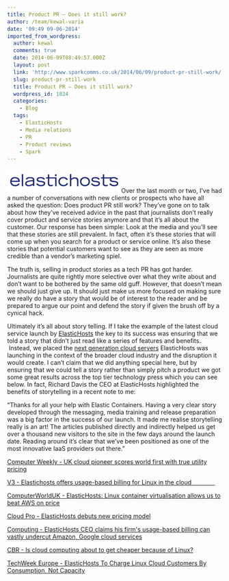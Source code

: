 ```yaml
---
title: Product PR – Does it still work?
author: /team/kewal-varia
date: '09:49 09-06-2014'
imported_from_wordpress:
  author: kewal
  comments: true
  date: 2014-06-09T08:49:57.000Z
  layout: post
  link: 'http://www.sparkcomms.co.uk/2014/06/09/product-pr-still-work/'
  slug: product-pr-still-work
  title: Product PR – Does it still work?
  wordpress_id: 1824
  categories:
    - Blog
  tags:
    - ElasticHosts
    - Media relations
    - PR
    - Product reviews
    - Spark
---
```


![ElasticHosts](ElasticHosts.png)Over the last month or two, I’ve had a number of conversations with new clients or prospects who have all asked the question: Does product PR still work? They’ve gone on to talk about how they’ve received advice in the past that journalists don’t really cover product and service stories anymore and that it’s all about the customer. Our response has been simple: Look at the media and you’ll see that these stories are still prevalent. In fact, often it’s these stories that will come up when you search for a product or service online. It’s also these stories that potential customers want to see as they are seen as more credible than a vendor’s marketing spiel.

The truth is, selling in product stories as a tech PR has got harder. Journalists are quite rightly more selective over what they write about and don’t want to be bothered by the same old guff. However, that doesn’t mean we should just give up. It should just make us more focused on making sure we really do have a story that would be of interest to the reader and be prepared to argue our point and defend the story if given the brush off by a cynical hack.

Ultimately it’s all about story telling. If I take the example of the latest cloud service launch by [ElasticHosts](http://www.elastichosts.co.uk/) the key to its success was ensuring that we told a story that didn’t just read like a series of features and benefits.  Instead, we placed the [next generation cloud servers](http://www.elastichosts.co.uk/cloud-servers/elastic-containers/) ElasticHosts was launching in the context of the broader cloud industry and the disruption it would create. I can’t claim that we did anything special here, but by ensuring that we could tell a story rather than simply pitch a product we got some great results across the top tier technology press which you can see below. In fact, Richard Davis the CEO at ElasticHosts highlighted the benefits of storytelling in a recent note to me:

“Thanks for all your help with Elastic Containers. Having a very clear story developed through the messaging, media training and release preparation was a big factor in the success of our launch. It made me realise storytelling really is an art! The articles published directly and indirectly helped us get over a thousand new visitors to the site in the few days around the launch date. Reading around it’s clear that we’ve been positioned as one of the most innovative IaaS providers out there.”

[Computer Weekly - UK cloud pioneer scores world first with true utility pricing](http://www.computerweekly.com/news/2240217768/UK-cloud-pioneer-scores-world-first-with-true-utility-pricing)

[V3 - Elastichosts offers usage-based billing for Linux in the cloud               ](http://www.v3.co.uk/v3-uk/news/2338803/elastichosts-offers-usage-based-billing-for-linux-in-the-cloud)

[ComputerWorldUK - ElasticHosts: Linux container virtualisation allows us to beat AWS on price](http://www.computerworlduk.com/news/cloud-computing/3510973/elastichosts-linux-container-virtualisation-allows-us-to-beat-aws-on-price/)

[Cloud Pro - ElasticHosts debuts new pricing model](http://www.cloudpro.co.uk/iaas/cloud-management/3985/elastichosts-debuts-new-pricing-model)

[Computing - ElasticHosts CEO claims his firm's usage-based billing can vastly undercut Amazon, Google cloud services](http://www.computing.co.uk/ctg/news/2338996/elastichosts-ceo-claims-his-firms-usage-based-billing-can-vastly-undercut-amazon-google-cloud-services)

[CBR - Is cloud computing about to get cheaper because of Linux?](http://www.cbronline.com/news/cloud/cloud-saas/is-cloud-computing-about-to-get-cheaper-because-of-linux-4212056)

[TechWeek Europe - ElasticHosts To Charge Linux Cloud Customers By Consumption, Not Capacity](http://www.techweekeurope.co.uk/news/elastichosts-linux-cloud-iaas-143523)
